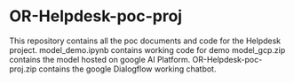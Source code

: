 # OR-Helpdesk-poc-proj
This repository contains all the poc documents and code for the Helpdesk project.
model_demo.ipynb contains working code for demo
model_gcp.zip contains the model hosted on google AI Platform.
OR-Helpdesk-poc-proj.zip contains the google Dialogflow working chatbot.
